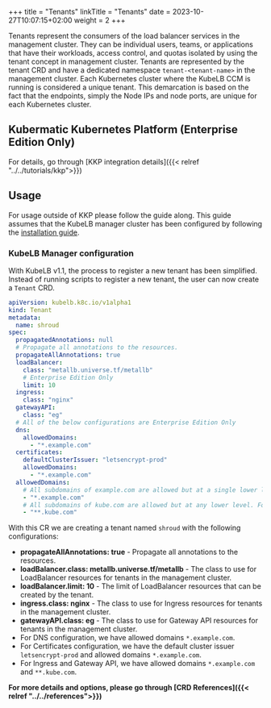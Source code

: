 +++
title = "Tenants"
linkTitle = "Tenants"
date = 2023-10-27T10:07:15+02:00
weight = 2
+++

Tenants represent the consumers of the load balancer services in the management cluster. They can be individual users, teams, or applications that have their workloads, access control, and quotas isolated by using the tenant concept in management cluster. Tenants are represented by the tenant CRD and have a dedicated namespace `tenant-<tenant-name>` in the management cluster. Each Kubernetes cluster where the KubeLB CCM is running is considered a unique tenant. This demarcation is based on the fact that the endpoints, simply the Node IPs and node ports, are unique for each Kubernetes cluster.

## Kubermatic Kubernetes Platform (Enterprise Edition Only)

For details, go through [KKP integration details]({{< relref "../../tutorials/kkp">}})

## Usage

For usage outside of KKP please follow the guide along. This guide assumes that the KubeLB manager cluster has been configured by following the [installation guide](../../installation/).

### KubeLB Manager configuration

With KubeLB v1.1, the process to register a new tenant has been simplified. Instead of running scripts to register a new tenant, the user can now create a `Tenant` CRD.

```yaml
apiVersion: kubelb.k8c.io/v1alpha1
kind: Tenant
metadata:
  name: shroud
spec:
  propagatedAnnotations: null
  # Propagate all annotations to the resources.
  propagateAllAnnotations: true
  loadBalancer:
    class: "metallb.universe.tf/metallb"
    # Enterprise Edition Only
    limit: 10
  ingress:
    class: "nginx"
  gatewayAPI:
    class: "eg"
  # All of the below configurations are Enterprise Edition Only
  dns:
    allowedDomains:
      - "*.example.com"
  certificates:
    defaultClusterIssuer: "letsencrypt-prod"
    allowedDomains:
      - "*.example.com"
  allowedDomains:
    # All subdomains of example.com are allowed but at a single lower level. For example, kube.example.com, test.example.com, etc.
    - "*.example.com"
    # All subdomains of kube.com are allowed but at any lower level. For example, example.kube.com, test.tenant1.prod.kube.com etc.
    - "**.kube.com"
```

With this CR we are creating a tenant named `shroud` with the following configurations:

* **propagateAllAnnotations: true** - Propagate all annotations to the resources.
* **loadBalancer.class: metallb.universe.tf/metallb** - The class to use for LoadBalancer resources for tenants in the management cluster.
* **loadBalancer.limit: 10** - The limit of LoadBalancer resources that can be created by the tenant.
* **ingress.class: nginx** - The class to use for Ingress resources for tenants in the management cluster.
* **gatewayAPI.class: eg** - The class to use for Gateway API resources for tenants in the management cluster.
* For DNS configuration, we have allowed domains `*.example.com`.
* For Certificates configuration, we have the default cluster issuer `letsencrypt-prod` and allowed domains `*.example.com`.
* For Ingress and Gateway API, we have allowed domains `*.example.com` and `**.kube.com`.

**For more details and options, please go through [CRD References]({{< relref "../../references">}})**

